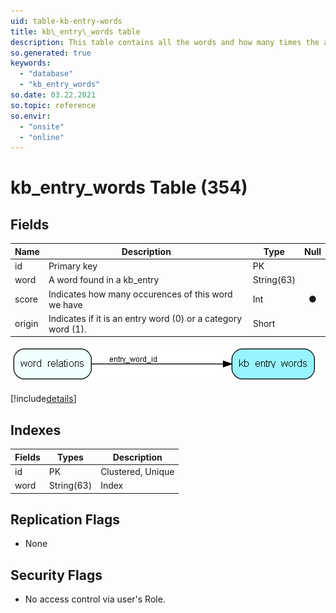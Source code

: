 ```yaml
---
uid: table-kb-entry-words
title: kb\_entry\_words table
description: This table contains all the words and how many times the are refered                  to in the FAQ entires
so.generated: true
keywords:
  - "database"
  - "kb_entry_words"
so.date: 03.22.2021
so.topic: reference
so.envir:
  - "onsite"
  - "online"
---
```


# kb\_entry\_words Table (354)

## Fields

| Name | Description | Type | Null |
|------|-------------|------|:----:|
|id|Primary key|PK| |
|word|A word found in a kb_entry|String(63)| |
|score|Indicates how many occurences of this word we have|Int|&#x25CF;|
|origin|Indicates if it is an entry word (0) or a category word (1).|Short| |


![kb_entry_words table relationship diagram](./media/kb_entry_words.png)

[!include[details](./includes/kb-entry-words.md)]

## Indexes

| Fields | Types | Description |
|--------|-------|-------------|
|id |PK |Clustered, Unique |
|word |String(63) |Index |

## Replication Flags

* None

## Security Flags

* No access control via user's Role.


